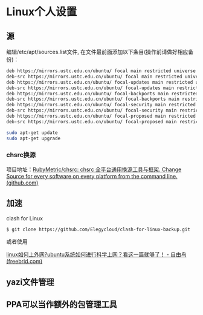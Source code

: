 # Linux个人设置

## 源

编辑/etc/apt/sources.list文件, 在文件最前面添加以下条目(操作前请做好相应备份)：

~~~bash
deb https://mirrors.ustc.edu.cn/ubuntu/ focal main restricted universe multiverse
deb-src https://mirrors.ustc.edu.cn/ubuntu/ focal main restricted universe multiverse
deb https://mirrors.ustc.edu.cn/ubuntu/ focal-updates main restricted universe multiverse
deb-src https://mirrors.ustc.edu.cn/ubuntu/ focal-updates main restricted universe multiverse
deb https://mirrors.ustc.edu.cn/ubuntu/ focal-backports main restricted universe multiverse
deb-src https://mirrors.ustc.edu.cn/ubuntu/ focal-backports main restricted universe multiverse
deb https://mirrors.ustc.edu.cn/ubuntu/ focal-security main restricted universe multiverse
deb-src https://mirrors.ustc.edu.cn/ubuntu/ focal-security main restricted universe multiverse
deb https://mirrors.ustc.edu.cn/ubuntu/ focal-proposed main restricted universe multiverse
deb-src https://mirrors.ustc.edu.cn/ubuntu/ focal-proposed main restricted universe multiverse
~~~

~~~bash
sudo apt-get update
sudo apt-get upgrade
~~~

### chsrc换源

项目地址：[RubyMetric/chsrc: chsrc 全平台通用换源工具与框架. Change Source for every software on every platform from the command line. (github.com)](https://github.com/RubyMetric/chsrc)



## 加速

clash for Linux

~~~bash
$ git clone https://github.com/Elegycloud/clash-for-linux-backup.git
~~~

或者使用

[linux如何上外网?ubuntu系统如何进行科学上网？看这一篇就够了！ - 自由鸟 (freebrid.com)](https://freebrid.com/index.php/2021/06/28/linux/)

## yazi文件管理

## PPA可以当作额外的包管理工具

## 